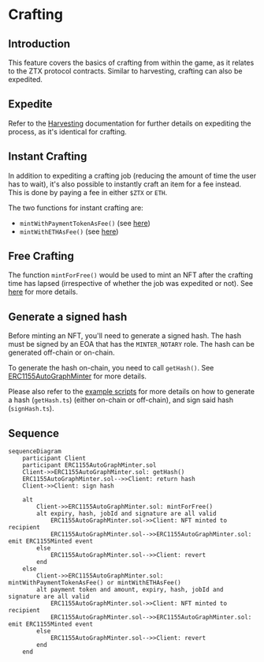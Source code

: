 # Crafting

## Introduction
This feature covers the basics of crafting from within the game, as it relates to the ZTX protocol contracts. Similar to harvesting, crafting can also be expedited.

## Expedite
Refer to the [Harvesting](./Harvesting.md) documentation for further details on expediting the process, as it's identical for crafting.

## Instant Crafting
In addition to expediting a crafting job (reducing the amount of time the user has to wait), it's also possible to instantly craft an item for a fee instead. This is done by paying a fee in either `$ZTX` or `ETH`.

The two functions for instant crafting are:

- `mintWithPaymentTokenAsFee()` (see [here](../contracts/nfts/ERC1155AutoGraphMinter.md#mintWithPaymentTokenAsFee))
- `mintWithETHAsFee()` (see [here](../contracts/nfts/ERC1155AutoGraphMinter.md#mintWithETHAsFee))

## Free Crafting
The function `mintForFree()` would be used to mint an NFT after the crafting time has lapsed (irrespective of whether the job was expedited or not). See [here](../contracts/nfts/ERC1155AutoGraphMinter.md#mintForFree) for more details.

## Generate a signed hash
Before minting an NFT, you'll need to generate a signed hash. The hash must be signed by an EOA that has the `MINTER_NOTARY` role. The hash can be generated off-chain or on-chain. 

To generate the hash on-chain, you need to call `getHash()`. See [ERC1155AutoGraphMinter](../contracts/nfts/ERC1155AutoGraphMinter.md#getHash) for more details.

Please also refer to the [example scripts](../../script/utils/nfts) for more details on how to generate a hash (`getHash.ts`) (either on-chain or off-chain), and sign said hash (`signHash.ts`).

## Sequence
```mermaid
sequenceDiagram
    participant Client
    participant ERC1155AutoGraphMinter.sol
    Client->>ERC1155AutoGraphMinter.sol: getHash()
    ERC1155AutoGraphMinter.sol-->>Client: return hash
    Client->>Client: sign hash
    
    alt
        Client->>ERC1155AutoGraphMinter.sol: mintForFree()
        alt expiry, hash, jobId and signature are all valid
            ERC1155AutoGraphMinter.sol->>Client: NFT minted to recipient
            ERC1155AutoGraphMinter.sol-->>ERC1155AutoGraphMinter.sol: emit ERC1155Minted event
        else
            ERC1155AutoGraphMinter.sol-->>Client: revert
        end
    else
        Client->>ERC1155AutoGraphMinter.sol: mintWithPaymentTokenAsFee() or mintWithETHAsFee()
        alt payment token and amount, expiry, hash, jobId and signature are all valid
            ERC1155AutoGraphMinter.sol->>Client: NFT minted to recipient
            ERC1155AutoGraphMinter.sol-->>ERC1155AutoGraphMinter.sol: emit ERC1155Minted event
        else
            ERC1155AutoGraphMinter.sol-->>Client: revert
        end
    end
```
